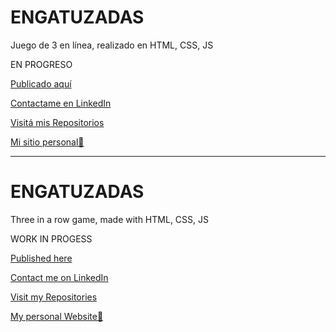 # ENGATUZADAS

Juego de 3 en línea, realizado en HTML, CSS, JS

EN PROGRESO

[Publicado aquí](https://anaesposito.github.io/engatuuzadas/)

[Contactame en LinkedIn](https://www.linkedin.com/in/ana-esposito-5a875184/)

[Visitá mis Repositorios](https://github.com/anaesposito)

[Mi sitio personal🌈](https://anaesposito.github.io/portfolio/)

---

# ENGATUZADAS

Three in a row game, made with HTML, CSS, JS

WORK IN PROGESS

[Published here](https://anaesposito.github.io/engatuzadas/)

[Contact me on LinkedIn](https://www.linkedin.com/in/ana-esposito-5a875184/)

[Visit my Repositories](https://github.com/anaesposito)

[My personal Website🌈](https://anaesposito.github.io/portfolio/)
